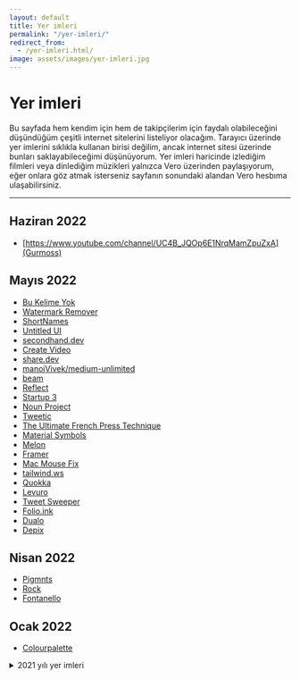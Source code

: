 ```yaml
---
layout: default
title: Yer imleri
permalink: "/yer-imleri/"
redirect_from:
  - /yer-imleri.html/
image: assets/images/yer-imleri.jpg
---
```

# Yer imleri

Bu sayfada hem kendim için hem de takipçilerim için faydalı olabileceğini düşündüğüm çeşitli internet sitelerini listeliyor olacağım. Tarayıcı üzerinde yer imlerini sıklıkla kullanan birisi değilim, ancak internet sitesi üzerinde bunları saklayabileceğimi düşünüyorum. Yer imleri haricinde izlediğim filmleri veya dinlediğim müzikleri yalnızca Vero üzerinden paylaşıyorum, eğer onlara göz atmak isterseniz sayfanın sonundaki alandan Vero hesbıma ulaşabilirsiniz.


---
## Haziran 2022
- [https://www.youtube.com/channel/UC4B_JQOp6E1NrqMamZpuZxA](Gurmoss)

## Mayıs 2022
- [Bu Kelime Yok](https://bukelimeyok.com)
- [Watermark Remover](https://www.watermarkremover.io)
- [ShortNames](https://shortnames.com)
- [Untitled UI](https://www.untitledui.com)
- [secondhand.dev](https://secondhand.dev)
- [Create Video](https://www.create.video)
- [share.dev](https://share.dev)
- [manojVivek/medium-unlimited](https://github.com/manojVivek/medium-unlimited)
- [beam](https://beamapp.co)
- [Reflect](https://reflect.app/home)
- [Startup 3](https://designmodo.com/startup/app/)
- [Noun Project](https://thenounproject.com)
- [Tweetic](https://www.tweetic.io)
- [The Ultimate French Press Technique](https://www.youtube.com/watch?v=st571DYYTR8)
- [Material Symbols](https://www.figma.com/community/plugin/1088610476491668236/Material-Symbols)
- [Melon](https://melonapp.com)
- [Framer](https://www.framer.com)
- [Mac Mouse Fix](https://mousefix.org)
- [tailwind.ws](https://tailwind.ws)
- [Quokka](https://www.quokkahr.com)
- [Levuro](https://levuro.com)
- [Tweet Sweeper](https://tweetsweeper.app)
- [Folio.ink](https://folio.ink)
- [Dualo](https://www.dualo.io)
- [Depix](https://depix.ai)

## Nisan 2022
- [Pigmnts](https://pigmnts.web.app/)
- [Rock](https://rock.so/)
- [Fontanello](https://fontanello.app/)

## Ocak 2022
- [Colourpalette](https://colourpalette.xyz)

<details>
  <summary>2021 yılı yer imleri</summary>

<h2 id="aralik-2021">Aralık 2021</h2>
<ul>
<li><a href="https://tailwindcss.com/docs/customizing-colors">Customizing Colors - Tailwind 3</a></li>
</ul>
<h2 id="ekim-2021">Ekim 2021</h2>
<ul>
<li><a href="https://www.awwwards.com/">Awwwards</a></li>
<li><a href="https://www.siteinspire.com/">Siteinspire</a></li>
<li><a href="https://collectui.com/">Collect UI</a></li>
<li><a href="https://mobbin.design/">Mobbin Design</a></li>
<li><a href="https://www.uplabs.com/">UpLabs</a></li>
<li><a href="https://scrnshts.club/">Scrnshts</a></li>
<li><a href="https://ecomm.design/">ecomm.design</a></li>
<li><a href="https://www.lapa.ninja/">lapa.ninja</a></li>
<li><a href="https://siiimple.com/">Siiimple</a></li>
<li><a href="https://land-book.com/">Land Book</a></li>
<li><a href="https://animatedbackgrounds.me/">Animated Backgrounds</a></li>
<li><a href="https://twake.app/">Twake</a></li>
<li><a href="https://www.epicons.co/">Epicons</a></li>
<li><a href="https://collected.jonaspelzer.com/">Collected</a></li>
<li><a href="https://www.meshgradients.com/">Mesh Gradients</a></li>
<li><a href="https://3dicons.co/">3dicons</a></li>
<li><a href="https://doodleipsum.com/">Doodle Ipsum</a></li>
<li><a href="https://draculatheme.com/">Dracula Theme</a></li>
</ul>
<h2 id="eylul-2021">Eylül 2021</h2>
<ul>
<li><a href="http://mcg.mbitson.com/">Material Design Theme &amp; Palette Color Generator</a></li>
<li><a href="https://hakim.se">Hakim El Hattab</a></li>
<li><a href="https://www.shapefest.com">Shapefest</a></li>
<li><a href="https://workmanlayout.org">Workman Keyboard Layout</a></li>
<li><a href="https://www.typingstudy.com/tr-turkish_q-2/">Typing Study</a></li>
</ul>
<h2 id="agustos-2021">Ağustos 2021</h2>
<ul>
<li><a href="https://www.dmarcanalyzer.com/bimi/how-to-create-a-bimi-record/">How to create a BIMI record</a></li>
<li><a href="https://www.grillitype.com">Grilli Type</a></li>
<li><a href="https://farkli-dusun.simplecast.com/">Farklı Düşün</a></li>
</ul>


</details>